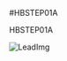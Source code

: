 <!--- PrjInfo ---> <!--- Please remove this line after manually editing --->
<!--- 00a56be08b96043df9e37d6aff7b6990 --->
<!--- Created:20170112-18:22: ---> 
<!--- Author:Mlab: ---> 
<!--- AuthorEmail:mlab@mlab.cz: ---> 
<!--- Tags:imported: ---> 
<!--- Ust:[End]: ---> 
<!--- Name:HBSTEP01A: --->
#HBSTEP01A 
<!--- LongName --->

<!--- ELongName ---> 

<!--- Lead --->
HBSTEP01A
<!--- ELead ---> 

![LeadImg](HBSTEP01A_Top_Small.JPG) 


​
​
<!--- Description --->
<!--- EDescription --->
<!--- Content --->
<!--- EContent --->
            